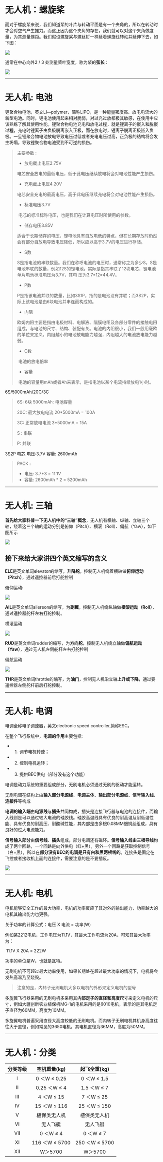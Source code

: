 # 无人机：螺旋桨
而对于螺旋桨来说，我们知道桨的叶片与转动平面是有一个夹角的，所以在转动时才会对空气产生推力。而这正因为这个夹角的存在，我们就可以对这个夹角做度量，为其测量螺距。我们假设螺旋桨与螺丝钉一样延着螺旋线转动并延伸下去，如下图：

![](https://cdn.jsdelivr.net/gh/vinloong/imgchr@main/notes/img/202206082300479.png)



通常在中心向外2 / 3 处测量桨叶宽度，称为桨的**弦长**：

![](https://cdn.jsdelivr.net/gh/vinloong/imgchr@main/notes/img/202206082301307.png)

---

# 无人机: 电池

锂聚合物电池，英文LI—polymer，简称LIPO，是一种能量密度高、放电电流大的新型电池。同时，锂电池使用起来相对脆弱，对过充过放都极其敏感，在使用中应该熟练了解其使用性能。锂聚合物电池充电和放电过程，就是锂离子的嵌入和脱嵌过程，充电时锂离子由负极脱离嵌入正极，而在放电时，锂离子脱离正极嵌入负极。一旦锂聚合物电池放电导致电压过低或者充电电压过高，正负极的结构将会发生坍塌，导致锂聚合物电池受到不可逆的损伤。

> 主要参数 :
>
> - 放电截止电压2.75V
> 
> ​		电芯安全放电的最低电压，低于此电压继续放电将会对电池性能产生损伤。
> 
> - 充电截止电压4.20V
> 
> ​		电芯安全充电的最高电压，高于此电压继续充电将会对电池性能产生损伤。
> 
> - 标准电压3.7V
> 
> ​		电芯的标准标称电压，也是我们在计算电压时所使用的参数。
> 
> - 储存电压3.85V
> 
> ​		适合于长期储存的电压，锂电池具有自放电低的特点，但在长期存放时仍然会有部分自放电导致电压降低，所以应以高于3.7V的电压进行存储。
> 
> - S数
> 
> ​		S是指电池的串联数量。我们在称呼电池的电压时，通常称之为多少S，S是电池串联的数量，例如12S的锂电池，实际是指其串联了12块电芯，锂电池单片电池标准电压为3.7V，其电		压为3.7*12=44.4V。
> 
> - P数
> 
> ​		P是指该电池并联的数量，比如3S1P，指的是电池没有并联；而3S2P，实际上该电池是由6块电池并串连而构成的。
> 
> - 内阻
> 
> ​		欧姆内阻主要是指由电极材料、电解液、隔膜电阻及各部分零件的接触电阻组成，与电池的尺寸、结构、装配有关。电池的内阻很小，我们一般用毫欧的单位来定义。内阻越小的电池放电能力越强，内阻越大的电池放电能力越弱。
> 
> - C数
> 
> ​		电池的放电倍率
> 
> - 容量
> 
> ​		电池的容量用mAh或者Ah来表示，是指电池以某个电流持续放电1小时。
> 


6S/5000mAh/20C/3C

> 6S: 6块
> 5000mAh: 电池容量
>
> 20C: 最大放电电流 20*5000mA = 100A
>
> 3C: 正常放电电流 3*5000mA = 15A
>
> S : 串联
>
> P: 并联

3S2P 电芯 电压:3.7V 容量: 2600mAh

> PACK : 
>
> - 电压: 3.7*3 = 11.1V
> - 容量: 2600mAh * 2 = 5200mAh



---


# 无人机: 三轴

**首先给大家科普一下无人机中的“三轴”概念**，无人机有横轴、纵轴、立轴三个轴，绕着这三个轴的运动分别是俯仰（Pitch）、横滚（Roll）、偏航（Yaw），如下图所示

![](https://cdn.jsdelivr.net/gh/vinloong/imgchr@main/notes/img/202206082233160.png)

## 接下来给大家讲四个英文缩写的含义

**ELE**是英文单词elevator的缩写，**升降舵**，控制无人机绕着横轴做**俯仰运动（Pitch）**，通过遥控器前后打舵控制

俯仰运动:

![](https://cdn.jsdelivr.net/gh/vinloong/imgchr@main/notes/img/202206082240763.gif)



**AIL**是英文单词ailereon的缩写，为**副翼**，控制无人机绕纵轴做**横滚运动（Roll）**，通过遥控器舵杆左右打舵控制。

横滚运动

![](https://cdn.jsdelivr.net/gh/vinloong/imgchr@main/notes/img/202206082241389.gif)



**RUD**是英文单词rudder的缩写，为**方向舵**，控制无人机绕立轴做**偏航运动（Yaw）**，通过无人机左侧舵杆左右打舵控制

偏航运动

![](https://cdn.jsdelivr.net/gh/vinloong/imgchr@main/notes/img/202206082241435.gif)



**THR**是英文单词throttle的缩写，为**油门**，控制无人机沿立轴**上升或下降**，通过要遥控器左侧舵杆前后打舵控制。

---

# 无人机: 电调

电调全称电子调速器，英文electronic speed controller,简称ESC。

在整个飞行系统中，**电调的作用**主要包括:

 - 1. 调节电机转速；

 - 2. 控制电机运转；

 - 3. 提供BEC供电（部分没有这个功能）

电调是动力系统的重要组成部分，无刷电机必须通过无刷的驱动才能运转。

无刷电调在结构上由**输入部分电源线**、**电调主体**、**输出部分电源线**、**信号输入线**、**连接件**等构成

**电调的输入端**由**电源线**与**插头**共同构成，插头是连接飞行器与电池的连接件，而输入线则是可以通过较大电流的硅胶线。硅胶高温线具有优良的耐高温及耐低温性能、具有优良的耐高压、耐酸碱性能，其内部是由多根0.08MM细铜丝组成，具有良好的过大电流能力。

**信号输入部分**由**信号线**、**插头**组成，部分电调还有磁环。**信号输入线由三根导线**构成了两个回路，一个回路是向外供电（红+黑），另外一个回路是获取控制信号（白+黑），所以在**部分没有BEC的电调是只有白和黑两根线的**。连接头是固定在飞控或者接收机上面的连接件，需要注意的是不要插反。

 ![](https://cdn.jsdelivr.net/gh/vinloong/imgchr@main/notes/img/202206092036395.png)



---

# 无人机: 电机

电机能够安全工作的最大功率，电机的功率反应了其对外的输出能力，功率越大的电机其输出能力也更强。

关于功率的计算公式：电压 X 电流 = 功率(W)

例如某2212电机，工作电压为11.1V，其最大工作电流为20A，可知其最大功率为：

​        11.1V X 20A  = 222W

功率的单位是W，也就是瓦特。

无刷电机不可超过最大功率使用，如果长期处在超过最大功率的情况下，电机将会发热高温乃至烧毁。

> 注意的是，内转子无刷电机大多以电机的外形来定义电机的型号

多旋翼飞行器采用的无刷电机多采用其**内部定子的直径和高度尺寸**来定义电机的尺寸，例如大疆创新农业植保机MG-1的电机采用的是6010电机，表示的是其电机定子直径为60MM，高度为10MM。

多旋翼电机普遍采用直径大高度较低的无刷电机。而内转子无刷电机其机身高度往往大于直径，例如常见的3650电机，其电机直径为36MM，高度为50MM。

---

# 无人机：分类



| 分类等级 |  空机重量(kg)  |  起飞全重(kg)  |
| :------: | :------------: | :------------: |
|    Ⅰ     |  0 ＜W ≤ 0.25  |  0 ＜W ≤ 1.5   |
|    Ⅱ     |  0.25 ＜W ≤ 4  |  1.5 ＜W ≤ 7   |
|    Ⅲ     |   4 ＜W ≤ 15   |   7 ＜W ≤ 25   |
|    Ⅳ     |  15 ＜W ≤ 116  |  25 ＜W ≤ 150  |
|    Ⅴ     |  植保类无人机  |  植保类无人机  |
|    Ⅵ     |    无人飞艇    |    无人飞艇    |
|    Ⅶ     |   0 ＜W ≤ 4    |   0 ＜W ≤ 7    |
|    Ⅺ     | 116 ＜W ≤ 5700 | 250 ＜W ≤ 5700 |
|    Ⅻ     |    W＞5700     |    W＞5700     |

